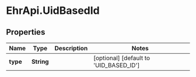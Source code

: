 # EhrApi.UidBasedId

## Properties
Name | Type | Description | Notes
------------ | ------------- | ------------- | -------------
**type** | **String** |  | [optional] [default to &#x27;UID_BASED_ID&#x27;]
